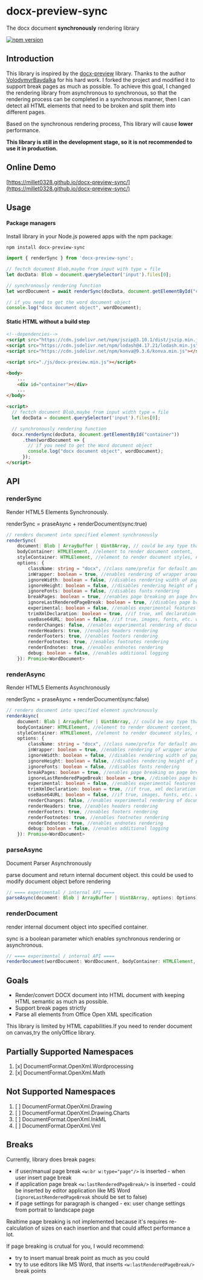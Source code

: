 # docx-preview-sync
The docx document **synchronously** rendering library

[![npm version](https://badge.fury.io/js/docx-preview-sync.svg)](https://www.npmjs.com/package/docx-preview-sync)

Introduction
----
This library is inspired by the [docx-preview](https://github.com/VolodymyrBaydalka/docxjs) library. Thanks to the author [VolodymyrBaydalka](https://github.com/VolodymyrBaydalka) for his hard work.
I forked the project and modified it to support break pages as much as possible.
To achieve this goal, I changed the rendering library from asynchronous to synchronous, so that the rendering process can be completed in a synchronous manner, then I can detect all HTML elements that need to be broken and split them into different pages.

Based on the synchronous rendering process, This library will cause **lower** performance.

**This library is still in the development stage, so it is not recommended to use it in production.**

Online Demo
-----
[https://millet0328.github.io/docx-preview-sync/](https://millet0328.github.io/docx-preview-sync/)

Usage
-----
#### Package managers
Install library in your Node.js powered apps with the npm package:

```shell
npm install docx-preview-sync
```
```typescript
import { renderSync } from 'docx-preview-sync';

// fectch document Blob,maybe from input with type = file
let docData: Blob = document.querySelector('input').files[0];

// synchronously rendering function
let wordDocument = await renderSync(docData, document.getElementById("container"));

// if you need to get the word document object
console.log("docx document object", wordDocument);
```

#### Static HTML without a build step

```html
<!--dependencies-->
<script src="https://cdn.jsdelivr.net/npm/jszip@3.10.1/dist/jszip.min.js"></script>
<script src="https://cdn.jsdelivr.net/npm/lodash@4.17.21/lodash.min.js"></script>
<script src="https://cdn.jsdelivr.net/npm/konva@9.3.6/konva.min.js"></script>

<script src="./js/docx-preview.min.js"></script>

<body>
    ...
    <div id="container"></div>
    ...
</body>

<script>
  // fectch document Blob,maybe from input width type = file
  let docData = document.querySelector('input').files[0];

  // synchronously rendering function
  docx.renderSync(docData, document.getElementById("container"))
      .then(wordDocument => {
        // if you need to get the Word document object
        console.log("docx document object", wordDocument);
      });
</script>
```

API
---
### renderSync

Render HTML5 Elements Synchronously.

renderSync = praseAsync + renderDocument(sync:true)

```typescript
// renders document into specified element synchronously
renderSync(
    document: Blob | ArrayBuffer | Uint8Array, // could be any type that supported by JSZip.loadAsync
    bodyContainer: HTMLElement, //element to render document content,
    styleContainer: HTMLElement, //element to render document styles, numbeings, fonts. If null, bodyContainer will be used.
    options: {
        className: string = "docx", //class name/prefix for default and document style classes
        inWrapper: boolean = true, //enables rendering of wrapper around document content
        ignoreWidth: boolean = false, //disables rendering width of page
        ignoreHeight: boolean = false, //disables rendering height of page
        ignoreFonts: boolean = false, //disables fonts rendering
        breakPages: boolean = true, //enables page breaking on page breaks
        ignoreLastRenderedPageBreak: boolean = true, //disables page breaking on lastRenderedPageBreak elements
        experimental: boolean = false, //enables experimental features (tab stops calculation)
        trimXmlDeclaration: boolean = true, //if true, xml declaration will be removed from xml documents before parsing
        useBase64URL: boolean = false, //if true, images, fonts, etc. will be converted to base 64 URL, otherwise URL.createObjectURL is used
        renderChanges: false, //enables experimental rendering of document changes (inserions/deletions)
        renderHeaders: true, //enables headers rendering
        renderFooters: true, //enables footers rendering
        renderFootnotes: true, //enables footnotes rendering
        renderEndnotes: true, //enables endnotes rendering
        debug: boolean = false, //enables additional logging
    }): Promise<WordDocument>
```

### renderAsync

Render HTML5 Elements Asynchronously

renderSync = praseAsync + renderDocument(sync:false)

```typescript
// renders document into specified element synchronously
renderAsync(
    document: Blob | ArrayBuffer | Uint8Array, // could be any type that supported by JSZip.loadAsync
    bodyContainer: HTMLElement, //element to render document content,
    styleContainer: HTMLElement, //element to render document styles, numbeings, fonts. If null, bodyContainer will be used.
    options: {
        className: string = "docx", //class name/prefix for default and document style classes
        inWrapper: boolean = true, //enables rendering of wrapper around document content
        ignoreWidth: boolean = false, //disables rendering width of page
        ignoreHeight: boolean = false, //disables rendering height of page
        ignoreFonts: boolean = false, //disables fonts rendering
        breakPages: boolean = true, //enables page breaking on page breaks
        ignoreLastRenderedPageBreak: boolean = true, //disables page breaking on lastRenderedPageBreak elements
        experimental: boolean = false, //enables experimental features (tab stops calculation)
        trimXmlDeclaration: boolean = true, //if true, xml declaration will be removed from xml documents before parsing
        useBase64URL: boolean = false, //if true, images, fonts, etc. will be converted to base 64 URL, otherwise URL.createObjectURL is used
        renderChanges: false, //enables experimental rendering of document changes (inserions/deletions)
        renderHeaders: true, //enables headers rendering
        renderFooters: true, //enables footers rendering
        renderFootnotes: true, //enables footnotes rendering
        renderEndnotes: true, //enables endnotes rendering
        debug: boolean = false, //enables additional logging
    }): Promise<WordDocument>
```

### parseAsync

Document Parser Asynchronously

parse document and return internal document object. this could be used to modify document object before rendering

```typescript
// ==== experimental / internal API ====
parseAsync(document: Blob | ArrayBuffer | Uint8Array, options: Options): Promise<WordDocument>
```

### renderDocument

render internal document object into specified container.

sync is a boolean parameter which enables synchronous rendering or asynchronous.

```typescript
// ==== experimental / internal API ====
renderDocument(wordDocument: WordDocument, bodyContainer: HTMLElement, styleContainer: HTMLElement, sync: boolean, options: Options): Promise<void>
```

Goals
----
* Render/convert DOCX document into HTML document with keeping HTML semantic as much as possible.
* Support break pages strictly
* Parse all elements from Office Open XML specification

This library is limited by HTML capabilities.If you need to render document on canvas,try the onlyOffice library.

Partially Supported Namespaces
------------------
1. [x] DocumentFormat.OpenXml.Wordprocessing
2. [x] DocumentFormat.OpenXml.Math

Not Supported Namespaces
------------------------
1. [ ] DocumentFormat.OpenXml.Drawing
2. [ ] DocumentFormat.OpenXml.Drawing.Charts
3. [ ] DocumentFormat.OpenXml.InkML
4. [ ] DocumentFormat.OpenXml.Vml

Breaks
------

Currently, library does break pages:

- if user/manual page break `<w:br w:type="page"/>` is inserted - when user insert page break
- if application page break `<w:lastRenderedPageBreak/>` is inserted - could be inserted by editor application like MS Word (`ignoreLastRenderedPageBreak` should be set to false)
- if page settings for paragraph is changed - ex: user change settings from portrait to landscape page

Realtime page breaking is not implemented because it's requires re-calculation of sizes on each insertion and that could affect performance a lot.

If page breaking is crutual for you, I would recommend:

- try to insert manual break point as much as you could
- try to use editors like MS Word, that inserts `<w:lastRenderedPageBreak/>` break points

